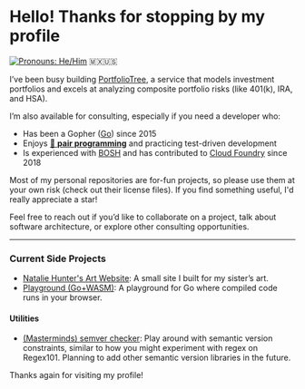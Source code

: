 # Hello! Thanks for stopping by my profile

[![Pronouns: He/Him](https://img.shields.io/badge/Pronouons-He%2FHim-lightgrey)](https://www.mypronouns.org/he-him) <span title="Mexican American from Los Angeles, CA">🇲🇽🇺🇸</span>

I’ve been busy building [PortfolioTree](https://portfoliotree.com), a service that models investment portfolios and excels at analyzing composite portfolio risks (like 401(k), IRA, and HSA). 

I’m also available for consulting, especially if you need a developer who:
- Has been a Gopher ([Go](https://golang.org/)) since 2015
- Enjoys [🍐 **pair programming**](https://www.pivotaltracker.com/blog/how-pair-programming-and-mob-programming-help-quickly-onboard-new-software-engineers) and practicing test-driven development
- Is experienced with [BOSH](https://bosh.io/docs/) and has contributed to [Cloud Foundry](https://www.cloudfoundry.org/) since 2018

Most of my personal repositories are for-fun projects, so please use them at your own risk (check out their license files). If you find something useful, I'd really appreciate a star!

Feel free to reach out if you’d like to collaborate on a project, talk about software architecture, or explore other consulting opportunities.

---

### Current Side Projects
- [Natalie Hunter's Art Website](https://nataliehunterart.com/): A small site I built for my sister’s art.
- [Playground (Go+WASM)](https://github.com/crhntr/playground): A playground for Go where compiled code runs in your browser.

#### Utilities
- [(Masterminds) semver checker](https://crhntr.com/semver): Play around with semantic version constraints, similar to how you might experiment with regex on Regex101. Planning to add other semantic version libraries in the future.

Thanks again for visiting my profile!
